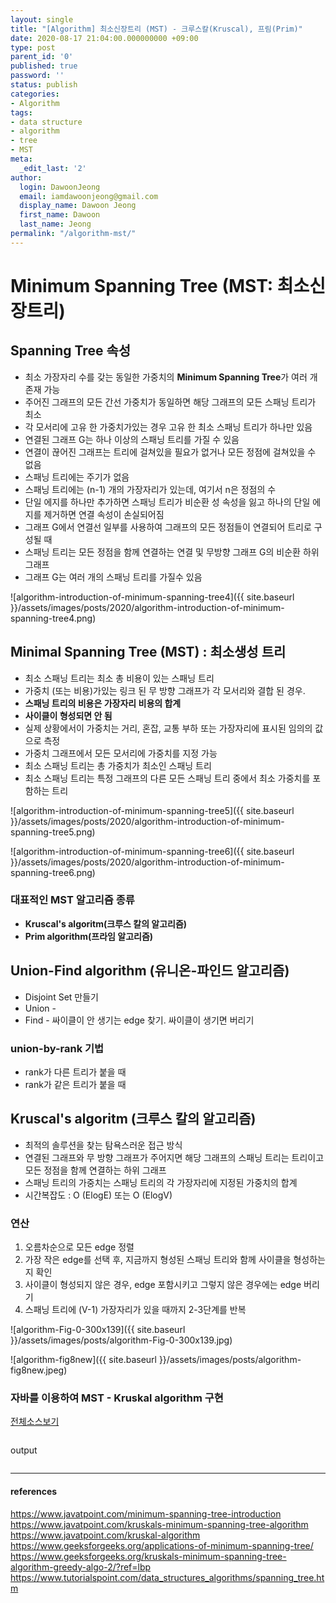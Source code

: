 ```yaml
---
layout: single
title: "[Algorithm] 최소신장트리 (MST) - 크루스칼(Kruscal), 프림(Prim)"
date: 2020-08-17 21:04:00.000000000 +09:00
type: post
parent_id: '0'
published: true
password: ''
status: publish
categories:
- Algorithm
tags:
- data structure
- algorithm
- tree
- MST
meta:
  _edit_last: '2'
author:
  login: DawoonJeong
  email: iamdawoonjeong@gmail.com
  display_name: Dawoon Jeong
  first_name: Dawoon
  last_name: Jeong
permalink: "/algorithm-mst/"
---
```

# Minimum Spanning Tree (MST: 최소신장트리)

## Spanning Tree 속성
- 최소 가장자리 수를 갖는 동일한 가중치의 **Minimum Spanning Tree**가 여러 개 존재 가능
- 주어진 그래프의 모든 간선 가중치가 동일하면 해당 그래프의 모든 스패닝 트리가 최소
- 각 모서리에 고유 한 가중치가있는 경우 고유 한 최소 스패닝 트리가 하나만 있음
- 연결된 그래프 G는 하나 이상의 스패닝 트리를 가질 수 있음
- 연결이 끊어진 그래프는 트리에 걸쳐있을 필요가 없거나 모든 정점에 걸쳐있을 수 없음
- 스패닝 트리에는 주기가 없음
- 스패닝 트리에는 (n-1) 개의 가장자리가 있는데,  여기서 n은 정점의 수
- 단일 에지를 하나만 추가하면 스패닝 트리가 비순환 성 속성을 잃고 하나의 단일 에지를 제거하면 연결 속성이 손실되어짐
- 그래프 G에서 연결선 일부를 사용하여 그래프의 모든 정점들이 연결되어 트리로 구성될 때
- 스패닝 트리는 모든 정점을 함께 연결하는 연결 및 무방향 그래프 G의 비순환 하위 그래프
- 그래프 G는 여러 개의 스패닝 트리를 가질수 있음

![algorithm-introduction-of-minimum-spanning-tree4]({{ site.baseurl }}/assets/images/posts/2020/algorithm-introduction-of-minimum-spanning-tree4.png)


## Minimal Spanning Tree (MST) : 최소생성 트리
- 최소 스패닝 트리는 최소 총 비용이 있는 스패닝 트리
- 가중치 (또는 비용)가있는 링크 된 무 방향 그래프가 각 모서리와 결합 된 경우.
- **스패닝 트리의 비용은 가장자리 비용의 합계**
- **사이클이 형성되면 안 됨**
- 실제 상황에서이 가중치는 거리, 혼잡, 교통 부하 또는 가장자리에 표시된 임의의 값으로 측정
- 가중치 그래프에서 모든 모서리에 가중치를 지정 가능  
- 최소 스패닝 트리는 총 가중치가 최소인 스패닝 트리
- 최소 스패닝 트리는 특정 그래프의 다른 모든 스패닝 트리 중에서 최소 가중치를 포함하는 트리


![algorithm-introduction-of-minimum-spanning-tree5]({{ site.baseurl }}/assets/images/posts/2020/algorithm-introduction-of-minimum-spanning-tree5.png)


![algorithm-introduction-of-minimum-spanning-tree6]({{ site.baseurl }}/assets/images/posts/2020/algorithm-introduction-of-minimum-spanning-tree6.png)


### 대표적인 MST 알고리즘 종류
- **Kruscal's algoritm(크루스 칼의 알고리즘)**
- **Prim algorithm(프라임 알고리즘)**




## Union-Find algorithm (유니온-파인드 알고리즘)
- Disjoint Set 만들기
- Union -
- Find - 싸이클이 안 생기는 edge 찾기. 싸이클이 생기면 버리기


### union-by-rank 기법
- rank가 다른 트리가 붙을 때
- rank가 같은 트리가 붙을 때


## **Kruscal's algoritm (크루스 칼의 알고리즘)**
- 최적의 솔루션을 찾는 탐욕스러운 접근 방식
- 연결된 그래프와 무 방향 그래프가 주어지면 해당 그래프의 스패닝 트리는 트리이고 모든 정점을 함께 연결하는 하위 그래프
- 스패닝 트리의 가중치는 스패닝 트리의 각 가장자리에 지정된 가중치의 합계
- 시간복잡도 : O (ElogE) 또는 O (ElogV)




### 연산
1. 오름차순으로 모든 edge 정렬
2. 가장 작은 edge를 선택 후, 지금까지 형성된 스패닝 트리와 함께 사이클을 형성하는지 확인
3. 사이클이 형성되지 않은 경우, edge 포함시키고 그렇지 않은 경우에는 edge 버리기
3. 스패닝 트리에 (V-1) 가장자리가 있을 때까지 2-3단계를 반복



![algorithm-Fig-0-300x139]({{ site.baseurl }}/assets/images/posts/algorithm-Fig-0-300x139.jpg)


![algorithm-fig8new]({{ site.baseurl }}/assets/images/posts/algorithm-fig8new.jpeg)



### 자바를 이용하여 MST - Kruskal algorithm 구현

[전체소스보기]()


```java

```



output

```
```



---

#### references
<https://www.javatpoint.com/minimum-spanning-tree-introduction>  
<https://www.javatpoint.com/kruskals-minimum-spanning-tree-algorithm>  
<https://www.javatpoint.com/kruskal-algorithm>  
<https://www.geeksforgeeks.org/applications-of-minimum-spanning-tree/>  
<https://www.geeksforgeeks.org/kruskals-minimum-spanning-tree-algorithm-greedy-algo-2/?ref=lbp>
<https://www.tutorialspoint.com/data_structures_algorithms/spanning_tree.htm>   
